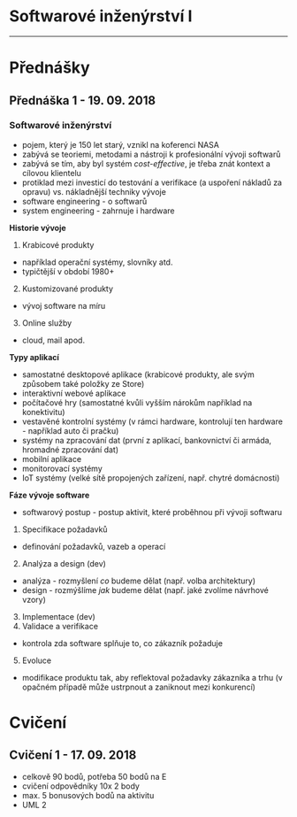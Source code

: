 # Softwarové inženýrství I
--------
# Přednášky
## Přednáška 1 - 19. 09. 2018

### Softwarové inženýrství
- pojem, který je 150 let starý, vznikl na koferenci NASA
- zabývá se teoriemi, metodami a nástroji k profesionální vývoji softwarů
- zabývá se tím, aby byl systém *cost-effective*, je třeba znát kontext a cílovou klientelu
- protiklad mezi investicí do testování a verifikace (a uspoření nákladů za opravu) vs. nákladnější techniky vývoje 
- software engineering - o softwarů
- system engineering - zahrnuje i hardware

**Historie vývoje**
1) Krabicové produkty
- například operační systémy, slovníky atd.
- typičtější v období 1980+

2) Kustomizované produkty
- vývoj software na míru

3) Online služby
- cloud, mail apod.

**Typy aplikací**
- samostatné desktopové aplikace (krabicové produkty, ale svým způsobem také položky ze Store)
- interaktivní webové aplikace
- počítačové hry (samostatné kvůli vyšším nárokům například na konektivitu)
- vestavěné kontrolní systémy (v rámci hardware, kontrolují ten hardware - například auto či pračku)
- systémy na zpracování dat (první z aplikací, bankovnictví či armáda, hromadné zpracování dat)
- mobilní aplikace
- monitorovací systémy
- IoT systémy (velké sítě propojených zařízení, např. chytré domácnosti)

**Fáze vývoje software**
- softwarový postup - postup aktivit, které proběhnou při vývoji softwaru

1) Specifikace požadavků
- definování požadavků, vazeb a operací
2) Analýza a design (dev)
- analýza - rozmyšlení *co* budeme dělat (např. volba architektury)
- design - rozmýšlíme *jak* budeme dělat (např. jaké zvolíme návrhové vzory)
3) Implementace (dev)
4) Validace a verifikace
- kontrola zda software splňuje to, co zákazník požaduje
5) Evoluce
- modifikace produktu tak, aby reflektoval požadavky zákazníka a trhu (v opačném případě může ustrpnout a zaniknout mezi konkurencí)

# Cvičení
## Cvičení 1 - 17. 09. 2018
- celkově 90 bodů, potřeba 50 bodů na E
- cvičení odpovědníky 10x 2 body
- max. 5 bonusových bodů na aktivitu
- UML 2
